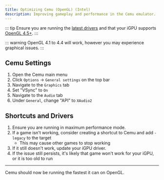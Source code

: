 ```yaml
---
title: Optimizing Cemu (OpenGL) (Intel)
description: Improving gameplay and performance in the Cemu emulator.
---
```


::: tip
Ensure you are running the [latest drivers](https://downloadcenter.intel.com/product/80939/Graphics-Drivers) and that your iGPU supports [OpenGL 4.5+](https://www.intel.com/content/www/us/en/support/articles/000005524/graphics-drivers.html).
:::

::: warning
OpenGL 4.1 to 4.4 will work, however you may experience graphical issues.
:::

## Cemu Settings

1. Open the Cemu main menu
1. Click `Options` -> `General settings` on the top bar
1. Navigate to the `Graphics` tab
1. Set "VSync" to `On`
1. Navigate to the `Audio` tab
1. Under `General`, change "API" to `XAudio2`

## Shortcuts and Drivers

1. Ensure you are running in maximum performance mode.
1. If a game isn't working, consider creating a shortcut to Cemu and add `-legacy` to the target
    - This may cause other games to stop working
1. If it still doesn't work, update your iGPU driver.
1. If the issue still persists, it's likely that game won't work for your iGPU, or it is too old to run

---

Cemu should now be running the fastest it can on OpenGL.